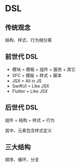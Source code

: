 # DSL

## 传统观念

结构、样式、行为相分离

## 前世代 DSL

- 模块 = 模板 + 组件 + 服务 + 其它
- SFC = 模板 + 样式 + 脚本
- JSX = All in JS
- SwiftUI = Like JSX
- Flutter = Like JSX

## 后世代 DSL

组件 = 结构 + 样式 + 行为

其中，元素包含样式定义

## 三大结构

顺序、循环、分支
